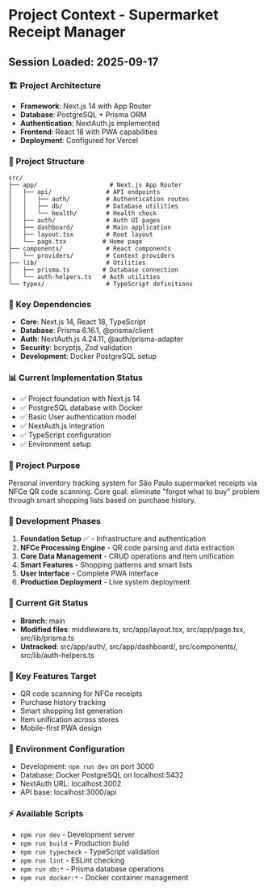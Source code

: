 # Project Context - Supermarket Receipt Manager

## Session Loaded: 2025-09-17

### 🏗️ Project Architecture
- **Framework**: Next.js 14 with App Router
- **Database**: PostgreSQL + Prisma ORM
- **Authentication**: NextAuth.js implemented
- **Frontend**: React 18 with PWA capabilities
- **Deployment**: Configured for Vercel

### 📁 Project Structure
```
src/
├── app/                    # Next.js App Router
│   ├── api/               # API endpoints
│   │   ├── auth/          # Authentication routes
│   │   ├── db/            # Database utilities
│   │   └── health/        # Health check
│   ├── auth/              # Auth UI pages
│   ├── dashboard/         # Main application
│   ├── layout.tsx         # Root layout
│   └── page.tsx          # Home page
├── components/            # React components
│   └── providers/         # Context providers
├── lib/                   # Utilities
│   ├── prisma.ts         # Database connection
│   └── auth-helpers.ts   # Auth utilities
└── types/                 # TypeScript definitions
```

### 🔧 Key Dependencies
- **Core**: Next.js 14, React 18, TypeScript
- **Database**: Prisma 6.16.1, @prisma/client
- **Auth**: NextAuth.js 4.24.11, @auth/prisma-adapter
- **Security**: bcryptjs, Zod validation
- **Development**: Docker PostgreSQL setup

### 📊 Current Implementation Status
- ✅ Project foundation with Next.js 14
- ✅ PostgreSQL database with Docker
- ✅ Basic User authentication model
- ✅ NextAuth.js integration
- ✅ TypeScript configuration
- ✅ Environment setup

### 🎯 Project Purpose
Personal inventory tracking system for São Paulo supermarket receipts via NFCe QR code scanning. Core goal: eliminate "forgot what to buy" problem through smart shopping lists based on purchase history.

### 🚧 Development Phases
1. **Foundation Setup** ✅ - Infrastructure and authentication
2. **NFCe Processing Engine** - QR code parsing and data extraction
3. **Core Data Management** - CRUD operations and item unification
4. **Smart Features** - Shopping patterns and smart lists
5. **User Interface** - Complete PWA interface
6. **Production Deployment** - Live system deployment

### 🔄 Current Git Status
- **Branch**: main
- **Modified files**: middleware.ts, src/app/layout.tsx, src/app/page.tsx, src/lib/prisma.ts
- **Untracked**: src/app/auth/, src/app/dashboard/, src/components/, src/lib/auth-helpers.ts

### 📱 Key Features Target
- QR code scanning for NFCe receipts
- Purchase history tracking
- Smart shopping list generation
- Item unification across stores
- Mobile-first PWA design

### 🔗 Environment Configuration
- Development: `npm run dev` on port 3000
- Database: Docker PostgreSQL on localhost:5432
- NextAuth URL: localhost:3002
- API base: localhost:3000/api

### ⚡ Available Scripts
- `npm run dev` - Development server
- `npm run build` - Production build
- `npm run typecheck` - TypeScript validation
- `npm run lint` - ESLint checking
- `npm run db:*` - Prisma database operations
- `npm run docker:*` - Docker container management